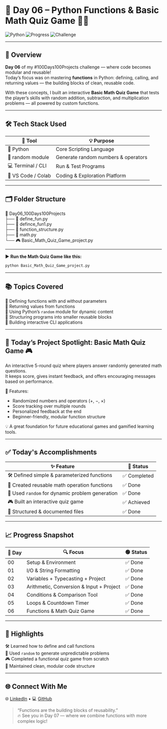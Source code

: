 # 🔁 Day 06 – Python Functions & Basic Math Quiz Game 🎯🧮

![Python](https://img.shields.io/badge/Python-3.x-blue.svg)
![Progress](https://img.shields.io/badge/Day-06-green)
![Challenge](https://img.shields.io/badge/100_Days-Project_Challenge-orange)

---

## 🧠 Overview  
**Day 06** of my #100Days100Projects challenge — where code becomes modular and reusable!  
Today’s focus was on mastering **functions** in Python: defining, calling, and returning values — the building blocks of clean, reusable code.

With these concepts, I built an interactive **Basic Math Quiz Game** that tests the player’s skills with random addition, subtraction, and multiplication problems — all powered by custom functions.

---

## 🛠️ Tech Stack Used

| 🧰 Tool             | 💡 Purpose                              |
|--------------------|-----------------------------------------|
| 🐍 Python           | Core Scripting Language                 |
| 🎲 random module    | Generate random numbers & operators     |
| 💻 Terminal / CLI   | Run & Test Programs                     |
| 🧠 VS Code / Colab  | Coding & Exploration Platform           |

---

## 🗂️ Folder Structure

📁 Day06_100Days100Projects  
 ├── 📝 define_fun.py  
 ├── 📝 defince_fun1.py  
 ├── 📝 function_structure.py  
 ├── 📝 math.py  
 └── 🎮 Basic_Math_Quiz_Game_project.py  

---

▶️ **Run the Math Quiz Game like this:**
```bash
python Basic_Math_Quiz_Game_project.py
```

---

## 📚 Topics Covered

🔹 Defining functions with and without parameters  
🔹 Returning values from functions  
🔹 Using Python’s `random` module for dynamic content  
🔹 Structuring programs into smaller reusable blocks  
🔹 Building interactive CLI applications  

---

## 🎯 Today’s Project Spotlight: Basic Math Quiz Game 🎮

An interactive 5-round quiz where players answer randomly generated math questions.  
It keeps score, gives instant feedback, and offers encouraging messages based on performance.

🔧 Features:
- Randomized numbers and operators (+, −, ×)  
- Score tracking over multiple rounds  
- Personalized feedback at the end  
- Beginner-friendly, modular function structure  

💡 A great foundation for future educational games and gamified learning tools.

---

## ✅ Today's Accomplishments

| ✨ Feature                                  | 📌 Status   |
|---------------------------------------------|-------------|
| 🛠 Defined simple & parameterized functions | ✅ Completed |
| 🔄 Created reusable math operation functions| ✅ Done      |
| 🎲 Used `random` for dynamic problem generation | ✅ Done   |
| 🎮 Built an interactive quiz game           | ✅ Achieved  |
| 📁 Structured & documented files            | ✅ Done      |

---

## 📈 Progress Snapshot

| 📅 Day | 🔍 Focus                                 | 🟢 Status |
|--------|------------------------------------------|-----------|
| 00     | Setup & Environment                      | ✅ Done    |
| 01     | I/O & String Formatting                  | ✅ Done    |
| 02     | Variables + Typecasting + Project        | ✅ Done    |
| 03     | Arithmetic, Conversion & Input + Project | ✅ Done    |
| 04     | Conditions & Comparison Tool             | ✅ Done    |
| 05     | Loops & Countdown Timer                  | ✅ Done    |
| 06     | Functions & Math Quiz Game               | ✅ Done    |

---

## 🌟 Highlights

🛠 Learned how to define and call functions  
🎲 Used `random` to generate unpredictable problems  
🎮 Completed a functional quiz game from scratch  
📁 Maintained clean, modular code structure  

---

## 🌐 Connect With Me

🌐 [LinkedIn](https://www.linkedin.com/in/subodh-kumar-yadav-522828293/) • 💻 [GitHub](https://github.com/subodhkryadav)

> “Functions are the building blocks of reusability.”  
> 🔥 See you in Day 07 — where we combine functions with more complex logic!
